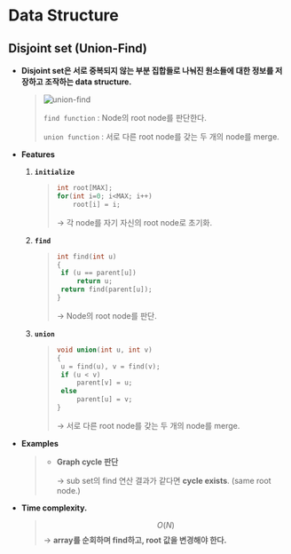 # Data Structure

## Disjoint set (Union-Find)

- **Disjoint set은 서로 중복되지 않는 부분 집합들로 나눠진 원소들에 대한 정보를 저장하고 조작하는 data structure.**
  
  > ![union-find](https://user-images.githubusercontent.com/23169707/52753674-76788100-2fac-11e9-9756-224c99b7908a.png)
  >
  > `find function` : Node의 root node를 판단한다.
  >
  > `union function` : 서로 다른 root node를 갖는 두 개의 node를 merge.
  
- **Features**

  1. **`initialize`**
  
     > ```c++
     > int root[MAX];
     > for(int i=0; i<MAX; i++)
     >     root[i] = i;
     > ```
     >
     > → 각 node를 자기 자신의 root node로 초기화.
  
  2. **`find`**
  
     >```c++
     >int find(int u)		
     >{
     >	if (u == parent[u])		
     >		return u;		
     >	return find(parent[u]);
     >}
     >```
     >
     >→ Node의 root node를 판단.
  
  3. **`union`**
  
     > ```c++
     > void union(int u, int v)
     > {
     > 	u = find(u), v = find(v);
     > 	if (u < v)
     > 		parent[v] = u;
     > 	else
     > 		parent[u] = v;
     > }
     > ```
     >
     > → 서로 다른 root node를 갖는 두 개의 node를 merge.
  
- **Examples**

  > * **Graph cycle 판단**
  >
  >   → sub set의 find 연산 결과가 같다면 **cycle exists**. (same root node.)


- **Time complexity.**

  > $$
  >O(N)
  > $$
  > → **array를 순회하며 find하고, root 값을 변경해야 한다.**
  > 

